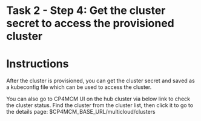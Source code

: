 # Task 2 - Step 4: Get the cluster secret to access the provisioned cluster

  Instructions
  ============

  After the cluster is provisioned, you can get the cluster secret and saved as a kubeconfig file which can be
  used to access the cluster.

  You can also go to CP4MCM UI on the hub cluster via below link to check the cluster status. Find the cluster
  from the cluster list, then click it to go to the details page:
  $CP4MCM_BASE_URL/multicloud/clusters
